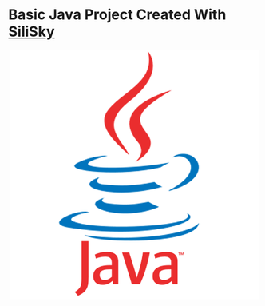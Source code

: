 # Basic Java Project Created With [SiliSky](https://www.silisky.com/)

<div align='center'>
<img src="./readmeAssets/java.png" >
</div>
